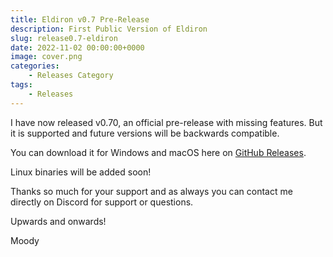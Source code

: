 ```yaml
---
title: Eldiron v0.7 Pre-Release
description: First Public Version of Eldiron
slug: release0.7-eldiron
date: 2022-11-02 00:00:00+0000
image: cover.png
categories:
    - Releases Category
tags:
    - Releases
---
```


I have now released v0.70, an official pre-release with missing features. But it is supported and future versions will be backwards compatible.

You can download it for Windows and macOS here on [GitHub Releases](https://github.com/markusmoenig/Eldiron/releases).

Linux binaries will be added soon!

Thanks so much for your support and as always you can contact me directly on Discord for support or questions.

Upwards and onwards!

Moody